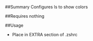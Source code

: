 ##Summary
Configures ls to show colors

##Requires
nothing

##Usage
* Place in EXTRA section of .zshrc
